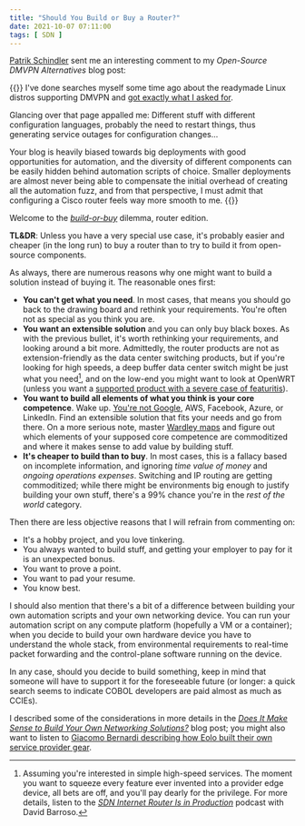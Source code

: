 ```yaml
---
title: "Should You Build or Buy a Router?"
date: 2021-10-07 07:11:00
tags: [ SDN ]
---
```

[Patrik Schindler](https://www.pocnet.net/) sent me an interesting comment to my *Open-Source DMVPN Alternatives* blog post:

{{<long-quote>}}
I've done searches myself some time ago about the readymade Linux distros supporting DMVPN and [got exactly what I asked for](https://wiki.alpinelinux.org/wiki/Dynamic_Multipoint_VPN_(DMVPN)_Phase_3_with_Quagga_NHRPd).

Glancing over that page appalled me: Different stuff with different configuration languages, probably the need to restart things, thus generating service outages for configuration changes...  

Your blog is heavily biased towards big deployments with good opportunities for automation, and the diversity of different components can be easily hidden behind automation scripts of choice. Smaller deployments are almost never being able to compensate the initial overhead of creating all the automation fuzz, and from that perspective, I must admit that configuring a Cisco router feels way more smooth to me. 
{{</long-quote>}}

Welcome to the *[build-or-buy](/2020/12/video-build-or-buy/)* dilemma, router edition. 
<!--more-->
**TL&DR**: Unless you have a very special use case, it's probably easier and cheaper (in the long run) to buy a router than to try to build it from open-source components.

As always, there are numerous reasons why one might want to build a solution instead of buying it. The reasonable ones first:

* **You can't get what you need**. In most cases, that means you should go back to the drawing board and rethink your requirements. You're often not as special as you think you are.
* **You want an extensible solution** and you can only buy black boxes. As with the previous bullet, it's worth rethinking your requirements, and looking around a bit more. Admittedly, the router products are not as extension-friendly as the data center switching products, but if you're looking for high speeds, a deep buffer data center switch might be just what you need[^1], and on the low-end you might want to look at OpenWRT (unless you want a [supported product with a severe case of featuritis](/2018/12/can-i-replace-commercial-load-balancer/)).
* **You want to build all elements of what you think is your core competence**. Wake up. [You're not Google](/2016/03/you-want-your-network-to-be-like/), AWS, Facebook, Azure, or LinkedIn. Find an extensible solution that fits your needs and go from there. On a more serious note, master [Wardley maps](https://en.wikipedia.org/wiki/Wardley_map) and figure out which elements of your supposed core competence are commoditized and where it makes sense to add value by building stuff.
* **It's cheaper to build than to buy**. In most cases, this is a fallacy based on incomplete information, and ignoring *time value of money* and *ongoing operations expenses*. Switching and IP routing are getting commoditized; while there might be environments big enough to justify building your own stuff, there's a 99% chance you're in the *rest of the world* category.

[^1]: Assuming you're interested in simple high-speed services. The moment you want to squeeze every feature ever invented into a provider edge device, all bets are off, and you'll pay dearly for the privilege. For more details, listen to the _[SDN Internet Router Is in Production](/2015/10/sdn-internet-router-is-in-production-on/)_ podcast with David Barroso.

Then there are less objective reasons that I will refrain from commenting on:

* It's a hobby project, and you love tinkering.
* You always wanted to build stuff, and getting your employer to pay for it is an unexpected bonus.
* You want to prove a point.
* You want to pad your resume.
* You know best.

I should also mention that there's a bit of a difference between building your own automation scripts and your own networking device. You can run your automation script on any compute platform (hopefully a VM or a container); when you decide to build your own hardware device you have to understand the whole stack, from environmental requirements to real-time packet forwarding and the control-plane software running on the device. 

In any case, should you decide to build something, keep in mind that someone will have to support it for the foreseeable future (or longer: a quick search seems to indicate COBOL developers are paid almost as much as CCIEs).

I described some of the considerations in more details in the _[Does It Make Sense to Build Your Own Networking Solutions?](/2016/06/does-it-make-sense-to-build-your-own/)_ blog post; you might also want to listen to [Giacomo Bernardi describing how Eolo built their own service provider gear](/2016/06/build-your-own-service-provider-gear-on/).
